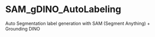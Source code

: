 # SAM_gDINO_AutoLabeling
Auto Segmentation label generation with SAM (Segment Anything) + Grounding DINO
